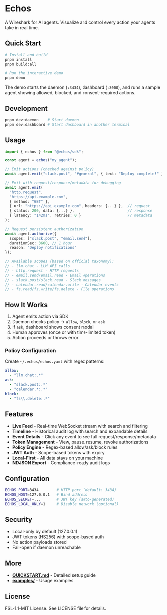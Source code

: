 # Echos

A Wireshark for AI agents. Visualize and control every action your agents take in real time.

## Quick Start

```bash
# Install and build
pnpm install
pnpm build:all

# Run the interactive demo
pnpm demo
```

The demo starts the daemon (`:3434`), dashboard (`:3000`), and runs a sample agent showing allowed, blocked, and consent-required actions.

## Development

```bash
pnpm dev:daemon    # Start daemon
pnpm dev:dashboard # Start dashboard in another terminal
```

## Usage

```typescript
import { echos } from "@echos/sdk";

const agent = echos("my_agent");

// Emit actions (checked against policy)
await agent.emit("slack.post", "#general", { text: "Deploy complete!" });

// Emit with request/response/metadata for debugging
await agent.emit(
  "http.request",
  "https://api.example.com",
  { method: "GET" },
  { url: "https://api.example.com", headers: {...} },  // request
  { status: 200, data: {...} },                        // response
  { latency: "142ms", retries: 0 }                     // metadata
);

// Request persistent authorization
await agent.authorize({
  scopes: ["slack.post", "email.send"],
  durationSec: 3600, // 1 hour
  reason: "Deploy notifications"
});

// Available scopes (based on official taxonomy):
// - llm.chat - LLM API calls
// - http.request - HTTP requests
// - email.send/email.read - Email operations
// - slack.post/slack.read - Slack messages
// - calendar.read/calendar.write - Calendar events
// - fs.read/fs.write/fs.delete - File operations
```

## How It Works

1. Agent emits action via SDK
2. Daemon checks policy → `allow`, `block`, or `ask`
3. If `ask`, dashboard shows consent modal
4. Human approves (once or with time-limited token)
5. Action proceeds or throws error

### Policy Configuration

Create `~/.echos/echos.yaml` with regex patterns:

```yaml
allow:
  - "llm.chat:.*"
ask:
  - "slack.post:.*"
  - "calendar.*:.*"
block:
  - "fs\\.delete:.*"
```

## Features

- **Live Feed** - Real-time WebSocket stream with search and filtering
- **Timeline** - Historical audit log with search and expandable details
- **Event Details** - Click any event to see full request/response/metadata
- **Token Management** - View, pause, resume, revoke authorizations
- **Policy Engine** - Regex-based allow/ask/block rules
- **JWT Auth** - Scope-based tokens with expiry
- **Local-First** - All data stays on your machine
- **NDJSON Export** - Compliance-ready audit logs

## Configuration

```bash
ECHOS_PORT=3434        # HTTP port (default: 3434)
ECHOS_HOST=127.0.0.1   # Bind address
ECHOS_SECRET=...       # JWT key (auto-generated)
ECHOS_LOCAL_ONLY=1     # Disable network (optional)
```

## Security

- Local-only by default (127.0.0.1)
- JWT tokens (HS256) with scope-based auth
- No action payloads stored
- Fail-open if daemon unreachable

## More

- **[QUICKSTART.md](./QUICKSTART.md)** - Detailed setup guide
- **[examples/](./examples/)** - Usage examples

## License

FSL-1.1-MIT License. See LICENSE file for details.

